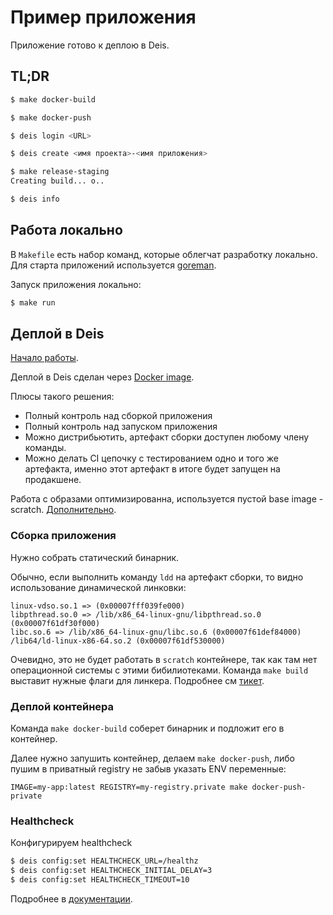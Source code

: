 # Пример приложения

Приложение готово к деплою в Deis.

## TL;DR

```sh
$ make docker-build

$ make docker-push

$ deis login <URL>

$ deis create <имя проекта>-<имя приложения>

$ make release-staging
Creating build... o..

$ deis info
```

## Работа локально

В `Makefile` есть набор команд, которые облегчат разработку локально.
Для старта приложений используется [goreman](https://github.com/mattn/goreman).

Запуск приложения локально:

```sh
$ make run
```

## Деплой в Deis

[Начало работы](http://docs.deis.io/en/latest/using_deis/install-client/).

Деплой в Deis сделан через [Docker image](http://docs.deis.io/en/latest/using_deis/using-docker-images/#using-docker-images).

Плюсы такого решения:
* Полный контроль над сборкой приложения
* Полный контроль над запуском приложения
* Можно дистрибьютить, артефакт сборки доступен любому члену команды.
* Можно делать CI цепочку с тестированием одно и того же артефакта, именно этот артефакт в итоге будет запущен на продакшене.

Работа с образами оптимизированна, используется пустой base image - scratch.
[Дополнительно](https://medium.com/@kelseyhightower/optimizing-docker-images-for-static-binaries-b5696e26eb07#.rhfm1i8ug).


### Сборка приложения

Нужно собрать статический бинарник.

Обычно, если выполнить команду `ldd` на артефакт сборки, то видно использование динамической линковки:
```
linux-vdso.so.1 => (0x00007fff039fe000)
libpthread.so.0 => /lib/x86_64-linux-gnu/libpthread.so.0 (0x00007f61df30f000)
libc.so.6 => /lib/x86_64-linux-gnu/libc.so.6 (0x00007f61def84000)
/lib64/ld-linux-x86-64.so.2 (0x00007f61df530000)
```

Очевидно, это не будет работать в `scratch` контейнере, так как там нет операционной системы с этими бибилиотеками.
Команда `make build` выставит нужные флаги для линкера. Подробнее см [тикет](https://github.com/golang/go/issues/9344#issuecomment-69944514).

### Деплой контейнера

Команда `make docker-build` соберет бинарник и подложит его в контейнер.

Далее нужно запушить контейнер, делаем `make docker-push`, либо пушим в приватный registry не забыв указать ENV
переменные:
```
IMAGE=my-app:latest REGISTRY=my-registry.private make docker-push-private
```

### Healthcheck

Конфигурируем healthcheck

```sh
$ deis config:set HEALTHCHECK_URL=/healthz
$ deis config:set HEALTHCHECK_INITIAL_DELAY=3
$ deis config:set HEALTHCHECK_TIMEOUT=10
```

Подробнее в [документации](http://docs.deis.io/en/latest/using_deis/config-application/#custom-health-checks).

